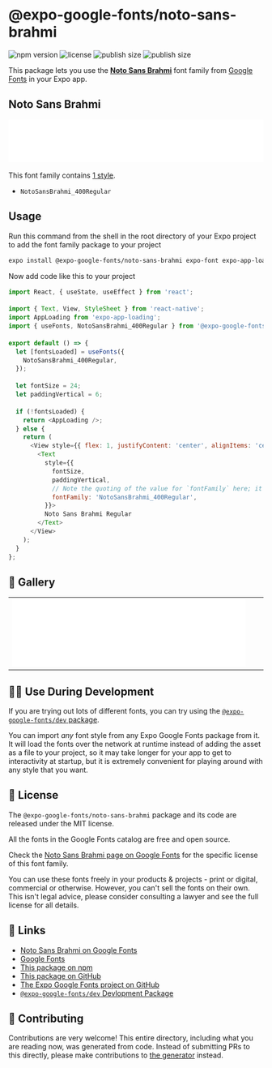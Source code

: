 # @expo-google-fonts/noto-sans-brahmi

![npm version](https://flat.badgen.net/npm/v/@expo-google-fonts/noto-sans-brahmi)
![license](https://flat.badgen.net/github/license/expo/google-fonts)
![publish size](https://flat.badgen.net/packagephobia/install/@expo-google-fonts/noto-sans-brahmi)
![publish size](https://flat.badgen.net/packagephobia/publish/@expo-google-fonts/noto-sans-brahmi)

This package lets you use the [**Noto Sans Brahmi**](https://fonts.google.com/specimen/Noto+Sans+Brahmi) font family from [Google Fonts](https://fonts.google.com/) in your Expo app.

## Noto Sans Brahmi

![Noto Sans Brahmi](./font-family.png)

This font family contains [1 style](#-gallery).

- `NotoSansBrahmi_400Regular`

## Usage

Run this command from the shell in the root directory of your Expo project to add the font family package to your project
```sh
expo install @expo-google-fonts/noto-sans-brahmi expo-font expo-app-loading
```

Now add code like this to your project
```js
import React, { useState, useEffect } from 'react';

import { Text, View, StyleSheet } from 'react-native';
import AppLoading from 'expo-app-loading';
import { useFonts, NotoSansBrahmi_400Regular } from '@expo-google-fonts/noto-sans-brahmi';

export default () => {
  let [fontsLoaded] = useFonts({
    NotoSansBrahmi_400Regular,
  });

  let fontSize = 24;
  let paddingVertical = 6;

  if (!fontsLoaded) {
    return <AppLoading />;
  } else {
    return (
      <View style={{ flex: 1, justifyContent: 'center', alignItems: 'center' }}>
        <Text
          style={{
            fontSize,
            paddingVertical,
            // Note the quoting of the value for `fontFamily` here; it expects a string!
            fontFamily: 'NotoSansBrahmi_400Regular',
          }}>
          Noto Sans Brahmi Regular
        </Text>
      </View>
    );
  }
};

```

## 🔡 Gallery


||||
|-|-|-|
|![NotoSansBrahmi_400Regular](./NotoSansBrahmi_400Regular.ttf.png)||||


## 👩‍💻 Use During Development

If you are trying out lots of different fonts, you can try using the [`@expo-google-fonts/dev` package](https://github.com/expo/google-fonts/tree/master/font-packages/dev#readme).

You can import *any* font style from any Expo Google Fonts package from it. It will load the fonts
over the network at runtime instead of adding the asset as a file to your project, so it may take longer
for your app to get to interactivity at startup, but it is extremely convenient
for playing around with any style that you want.

## 📖 License

The `@expo-google-fonts/noto-sans-brahmi` package and its code are released under the MIT license.

All the fonts in the Google Fonts catalog are free and open source.

Check the [Noto Sans Brahmi page on Google Fonts](https://fonts.google.com/specimen/Noto+Sans+Brahmi) for the specific license of this font family.

You can use these fonts freely in your products & projects - print or digital, commercial or otherwise. However, you can't sell the fonts on their own. This isn't legal advice, please consider consulting a lawyer and see the full license for all details.

## 🔗 Links

- [Noto Sans Brahmi on Google Fonts](https://fonts.google.com/specimen/Noto+Sans+Brahmi)
- [Google Fonts](https://fonts.google.com/)
- [This package on npm](https://www.npmjs.com/package/@expo-google-fonts/noto-sans-brahmi)
- [This package on GitHub](https://github.com/expo/google-fonts/tree/master/font-packages/noto-sans-brahmi)
- [The Expo Google Fonts project on GitHub](https://github.com/expo/google-fonts)
- [`@expo-google-fonts/dev` Devlopment Package](https://github.com/expo/google-fonts/tree/master/font-packages/dev)

## 🤝 Contributing

Contributions are very welcome! This entire directory, including what you are reading now, was generated from code. Instead of submitting PRs to this directly, please make contributions to [the generator](https://github.com/expo/google-fonts/tree/master/packages/generator) instead.
